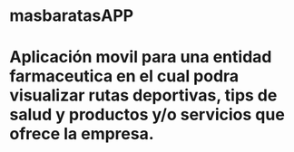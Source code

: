 # masbaratasAPP
# Aplicación movil para una entidad farmaceutica en el cual podra visualizar rutas deportivas, tips de salud y productos y/o servicios que ofrece la empresa.
